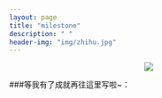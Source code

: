 ```yaml
---
layout: page
title: "milestone"
description: " "
header-img: "img/zhihu.jpg"
---
```



<center>
    <p><img src="http://img3.doubanio.com/view/photo/photo/public/p2306272158.jpg"></p>
</center>


###等我有了成就再往這里写啦~：








